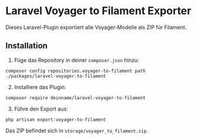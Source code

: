 # Laravel Voyager to Filament Exporter

Dieses Laravel-Plugin exportiert alle Voyager-Modelle als ZIP für Filament.

## Installation

1. Füge das Repository in deiner `composer.json` hinzu:

```
composer config repositories.voyager-to-filament path ./packages/laravel-voyager-to-filament
```

2. Installiere das Plugin:

```
composer require deinname/laravel-voyager-to-filament
```

3. Führe den Export aus:

```
php artisan export:voyager-to-filament
```

Das ZIP befindet sich in `storage/voyager_to_filament.zip`.
